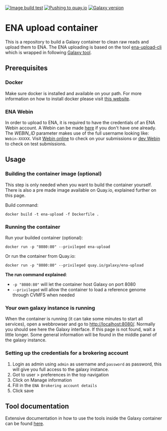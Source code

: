 [![Image build test](https://github.com/ELIXIR-Belgium/ena-upload-container/workflows/Image%20build%20test/badge.svg)](https://github.com/ELIXIR-Belgium/ena-upload-container/actions?query=workflow%3A%22Image+build+test%22)
[![Pushing to quay.io](https://github.com/ELIXIR-Belgium/ena-upload-container/workflows/Pushing%20to%20quay.io/badge.svg)](https://github.com/ELIXIR-Belgium/ena-upload-container/actions?query=workflow%3A%22Pushing+to+quay.io%22)
[![Galaxy version](https://img.shields.io/badge/Galaxy%20version-20.05-blue)](https://github.com/bgruening/docker-galaxy-stable/tree/20.05)

# ENA upload container

This is a repository to build a Galaxy container to clean raw reads and upload them to ENA. The ENA uploading is based on the tool [ena-upload-cli](https://github.com/usegalaxy-eu/ena-upload-cli) which is wrapped in following [Galaxy tool](https://testtoolshed.g2.bx.psu.edu/view/ieguinoa/ena_upload).

## Prerequisites 

### Docker

Make sure docker is installed and available on your path. For more information on how to install docker please visit [this website](https://docs.docker.com/get-docker/).

### ENA Webin

In order to upload to ENA, it is required to have the credentials of an ENA Webin account. A Webin can be made [here](https://www.ebi.ac.uk/ena/submit/sra/#home) if you don't have one already. The *WEBIN_ID* parameter makes use of the full username looking like: `Webin-XXXXX`. Visit [Webin online](https://www.ebi.ac.uk/ena/submit/webin) to check on your submissions or [dev Webin](https://wwwdev.ebi.ac.uk/ena/submit/webin) to check on test submissions.


## Usage

### Building the container image (optional)

This step is only needed when you want to build the container yourself. There is also a pre made image available on Quay.io, explained further on this page.

Build command:

```
docker build -t ena-upload -f Dockerfile .    
```

### Running the container

Run your builded container (optional):

```
docker run -p "8080:80" --privileged ena-upload
```

Or run the container from Quay.io:

```
docker run -p "8080:80" --privileged quay.io/galaxy/ena-upload
```

**The run command explained**:
- `-p "8080:80"` will let the container host Galaxy on port 8080
- `--privileged` will allow the container to load a reference genome through CVMFS when needed

### Your own galaxy instance is running

When the container is running (it can take some minutes to start all services), open a webbrowser and go to [http://localhost:8080/](http://localhost:8080/). Normally you should see here the Galaxy interface. If this page is not found, wait a little longer. Some general information will be found in the middle panel of the galaxy instance. 

### Setting up the credentials for a brokering account

1) Login as admin using `admin` as username and `password` as password, this will give you full access to the galaxy instance.
2) Got to user > preferences in the top navigation
3) Click on Manage information
4) Fill in the `ENA Brokering account details`
5) Click save

## Tool documentation

Extensive documentation in how to use the tools inside the Galaxy container can be found [here](https://rdm.elixir-belgium.org/covid-19/sarscov2_submission.html).
